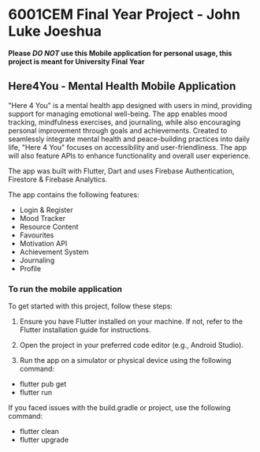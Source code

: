 #  6001CEM Final Year Project - John Luke Joeshua

**Please _DO NOT_ use this Mobile application for personal usage, this project is meant for University Final Year**

## Here4You - Mental Health Mobile Application

"Here 4 You" is a mental health app designed with users in mind, providing support for managing emotional well-being.
The app enables mood tracking, mindfulness exercises, and journaling, while also encouraging personal improvement through goals and achievements.
Created to seamlessly integrate mental health and peace-building practices into daily life, "Here 4 You" focuses on accessibility and user-friendliness. 
The app will also feature APIs to enhance functionality and overall user experience.



The app was built with Flutter, Dart and uses Firebase Authentication, Firestore & Firebase Analytics.

The app contains the following features:

- Login & Register
- Mood Tracker
- Resource Content
- Favourites
- Motivation API
- Achievement System
- Journaling
- Profile

### To run the mobile application

To get started with this project, follow these steps:

1. Ensure you have Flutter installed on your machine. If not, refer to the Flutter installation guide for instructions.

2. Open the project in your preferred code editor (e.g., Android Studio).

3. Run the app on a simulator or physical device using the following command:

- flutter pub get
- flutter run

If you faced issues with the build.gradle or project, use the following command:
- flutter clean
- flutter upgrade
